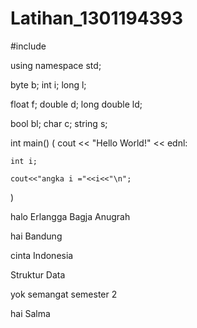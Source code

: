 # Latihan_1301194393

#include <iostream>

using namespace std;

byte b;
int i;
long l;

float f;
double d;
long double ld;


bool bl;
char c;
string s; 

int main()
(
	cout << "Hello World!" << ednl:

	int i;

	cout<<"angka i ="<<i<<"\n";
)

halo Erlangga Bagja Anugrah

hai Bandung

cinta Indonesia

Struktur Data

yok semangat semester 2

hai Salma
